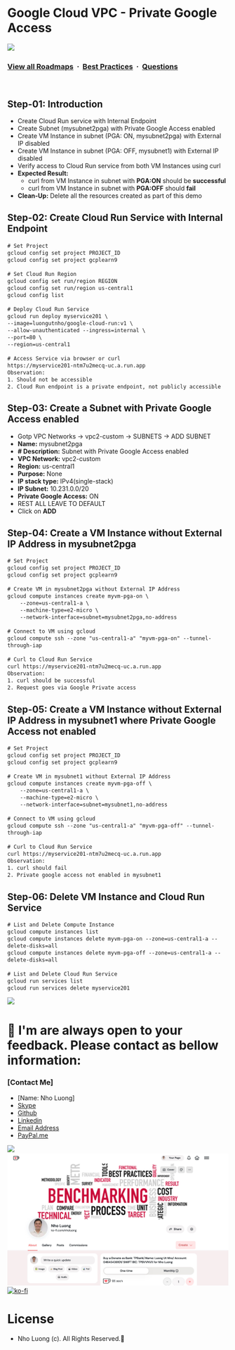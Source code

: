 # Google Cloud VPC - Private Google Access 

![](https://i.imgur.com/waxVImv.png)
### [View all Roadmaps](https://github.com/nholuongut/all-roadmaps) &nbsp;&middot;&nbsp; [Best Practices](https://github.com/nholuongut/all-roadmaps/blob/main/public/best-practices/) &nbsp;&middot;&nbsp; [Questions](https://www.linkedin.com/in/nholuong/)
<br/>

## Step-01: Introduction
- Create Cloud Run service with Internal Endpoint 
- Create Subnet (mysubnet2pga) with Private Google Access enabled
- Create VM Instance in subnet (PGA: ON, mysubnet2pga) with External IP disabled 
- Create VM Instance in subnet (PGA: OFF, mysubnet1) with External IP disabled 
- Verify access to Cloud Run service from both VM Instances using curl
- **Expected Result:**
  - curl from VM Instance in subnet with **PGA:ON** should be **successful**
  - curl from VM Instance in subnet with **PGA:OFF** should **fail**
- **Clean-Up:** Delete all the resources created as part of this demo

## Step-02: Create Cloud Run Service with Internal Endpoint
```t
# Set Project 
gcloud config set project PROJECT_ID
gcloud config set project gcplearn9

# Set Cloud Run Region
gcloud config set run/region REGION
gcloud config set run/region us-central1
gcloud config list

# Deploy Cloud Run Service
gcloud run deploy myservice201 \
--image=luongutnho/google-cloud-run:v1 \
--allow-unauthenticated --ingress=internal \
--port=80 \
--region=us-central1

# Access Service via browser or curl
https://myservice201-ntm7u2mecq-uc.a.run.app
Observation:
1. Should not be accessible
2. Cloud Run endpoint is a private endpoint, not publicly accessible
```

## Step-03: Create a Subnet with Private Google Access enabled 
- Gotp VPC Networks -> vpc2-custom -> SUBNETS -> ADD SUBNET
- **Name:** mysubnet2pga
- **# Description:** Subnet with Private Google Access enabled
- **VPC Network:** vpc2-custom
- **Region:** us-central1
- **Purpose:** None
- **IP stack type:** IPv4(single-stack)
- **IP Subnet:** 10.231.0.0/20
- **Private Google Access:** ON
- REST ALL LEAVE TO DEFAULT
- Click on **ADD**

## Step-04: Create a VM Instance without External IP Address in mysubnet2pga
```t
# Set Project
gcloud config set project PROJECT_ID
gcloud config set project gcplearn9

# Create VM in mysubnet2pga without External IP Address
gcloud compute instances create myvm-pga-on \
    --zone=us-central1-a \
    --machine-type=e2-micro \
    --network-interface=subnet=mysubnet2pga,no-address

# Connect to VM using gcloud
gcloud compute ssh --zone "us-central1-a" "myvm-pga-on" --tunnel-through-iap 

# Curl to Cloud Run Service
curl https://myservice201-ntm7u2mecq-uc.a.run.app
Observation:
1. curl should be successful
2. Request goes via Google Private access
```

## Step-05: Create a VM Instance without External IP Address in mysubnet1 where Private Google Access not enabled
```t
# Set Project
gcloud config set project PROJECT_ID
gcloud config set project gcplearn9

# Create VM in mysubnet1 without External IP Address
gcloud compute instances create myvm-pga-off \
    --zone=us-central1-a \
    --machine-type=e2-micro \
    --network-interface=subnet=mysubnet1,no-address

# Connect to VM using gcloud
gcloud compute ssh --zone "us-central1-a" "myvm-pga-off" --tunnel-through-iap 

# Curl to Cloud Run Service
curl https://myservice201-ntm7u2mecq-uc.a.run.app
Observation:
1. curl should fail
2. Private google access not enabled in mysubnet1
```

## Step-06: Delete VM Instance and Cloud Run Service
```t
# List and Delete Compute Instance
gcloud compute instances list 
gcloud compute instances delete myvm-pga-on --zone=us-central1-a --delete-disks=all 
gcloud compute instances delete myvm-pga-off --zone=us-central1-a --delete-disks=all 

# List and Delete Cloud Run Service
gcloud run services list
gcloud run services delete myservice201
```

![](https://i.i/Users/nholu/Documents/Donate.png/Users/nholu/Documents/Donate.pngmgur.com/waxVImv.png)
# 🚀 I'm are always open to your feedback.  Please contact as bellow information:
### [Contact Me]
* [Name: Nho Luong]
* [Skype](luongutnho_skype)
* [Github](https://github.com/nholuongut/)
* [Linkedin](https://www.linkedin.com/in/nholuong/)
* [Email Address](luongutnho@hotmail.com)
* [PayPal.me](https://www.paypal.com/paypalme/nholuongut)

![](https://i.imgur.com/waxVImv.png)
![](Donate.png)
[![ko-fi](https://ko-fi.com/img/githubbutton_sm.svg)](https://ko-fi.com/nholuong)

# License
* Nho Luong (c). All Rights Reserved.🌟